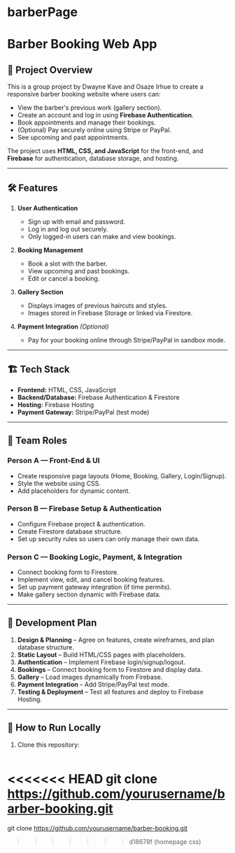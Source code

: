 # barberPage
# Barber Booking Web App

## 📌 Project Overview
This is a group project by Dwayne Kave and Osaze Irhue to create a responsive barber booking website where users can:
- View the barber's previous work (gallery section).
- Create an account and log in using **Firebase Authentication**.
- Book appointments and manage their bookings.
- (Optional) Pay securely online using Stripe or PayPal.
- See upcoming and past appointments.

The project uses **HTML, CSS, and JavaScript** for the front-end, and **Firebase** for authentication, database storage, and hosting.

---

## 🛠️ Features
1. **User Authentication**
   - Sign up with email and password.
   - Log in and log out securely.
   - Only logged-in users can make and view bookings.

2. **Booking Management**
   - Book a slot with the barber.
   - View upcoming and past bookings.
   - Edit or cancel a booking.

3. **Gallery Section**
   - Displays images of previous haircuts and styles.
   - Images stored in Firebase Storage or linked via Firestore.

4. **Payment Integration** *(Optional)*
   - Pay for your booking online through Stripe/PayPal in sandbox mode.

---

## 🏗️ Tech Stack
- **Frontend:** HTML, CSS, JavaScript
- **Backend/Database:** Firebase Authentication & Firestore
- **Hosting:** Firebase Hosting
- **Payment Gateway:** Stripe/PayPal (test mode)

---

## 👥 Team Roles
### Person A — Front-End & UI
- Create responsive page layouts (Home, Booking, Gallery, Login/Signup).
- Style the website using CSS.
- Add placeholders for dynamic content.

### Person B — Firebase Setup & Authentication
- Configure Firebase project & authentication.
- Create Firestore database structure.
- Set up security rules so users can only manage their own data.

### Person C — Booking Logic, Payment, & Integration
- Connect booking form to Firestore.
- Implement view, edit, and cancel booking features.
- Set up payment gateway integration (if time permits).
- Make gallery section dynamic with Firebase data.

---

## 📅 Development Plan
1. **Design & Planning** – Agree on features, create wireframes, and plan database structure.
2. **Static Layout** – Build HTML/CSS pages with placeholders.
3. **Authentication** – Implement Firebase login/signup/logout.
4. **Bookings** – Connect booking form to Firestore and display data.
5. **Gallery** – Load images dynamically from Firebase.
6. **Payment Integration** – Add Stripe/PayPal test mode.
7. **Testing & Deployment** – Test all features and deploy to Firebase Hosting.

---

## 🚀 How to Run Locally
1. Clone this repository:
   ```bash
<<<<<<< HEAD
   git clone https://github.com/yourusername/barber-booking.git
=======
   git clone https://github.com/yourusername/barber-booking.git
>>>>>>> d18678f (homepage css)

